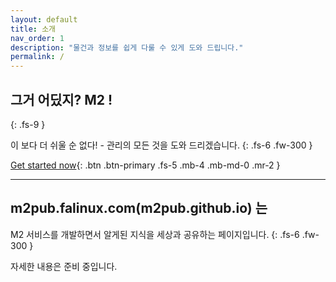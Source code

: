 ```yaml
---
layout: default
title: 소개
nav_order: 1
description: "물건과 정보를 쉽게 다룰 수 있게 도와 드립니다."
permalink: /
---
```


## 그거 어딨지? M2 !
{: .fs-9 }

이 보다 더 쉬울 순 없다! - 관리의 모든 것을 도와 드리겠습니다.
{: .fs-6 .fw-300 }

[Get started now](https://m2.falinux.com/getting-started/){: .btn .btn-primary .fs-5 .mb-4 .mb-md-0 .mr-2 }

---

## m2pub.falinux.com(m2pub.github.io) 는
M2 서비스를 개발하면서 알게된 지식을 세상과 공유하는 페이지입니다.
{: .fs-6 .fw-300 }

자세한 내용은 준비 중입니다.
